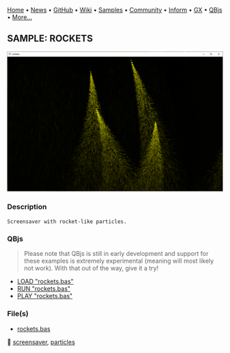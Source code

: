 [Home](https://qb64.com) • [News](../../news.md) • [GitHub](https://github.com/QB64Official/qb64) • [Wiki](https://github.com/QB64Official/qb64/wiki) • [Samples](../../samples.md) • [Community](../../community.md) • [Inform](../../inform.md) • [GX](../../gx.md) • [QBjs](../../qbjs.md) • [More...](../../more.md)

## SAMPLE: ROCKETS

![screenshot.png](img/screenshot.png)

### Description

```text
Screensaver with rocket-like particles.
```

### QBjs

> Please note that QBjs is still in early development and support for these examples is extremely experimental (meaning will most likely not work). With that out of the way, give it a try!

* [LOAD "rockets.bas"](https://v6p9d9t4.ssl.hwcdn.net/html/5963335/index.html?src=https://qb64.com/samples/rockets/src/rockets.bas)
* [RUN "rockets.bas"](https://v6p9d9t4.ssl.hwcdn.net/html/5963335/index.html?mode=auto&src=https://qb64.com/samples/rockets/src/rockets.bas)
* [PLAY "rockets.bas"](https://v6p9d9t4.ssl.hwcdn.net/html/5963335/index.html?mode=play&src=https://qb64.com/samples/rockets/src/rockets.bas)

### File(s)

* [rockets.bas](src/rockets.bas)

🔗 [screensaver](../screensaver.md), [particles](../particles.md)
